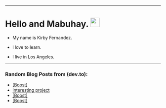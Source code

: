 
<img src="https://komarev.com/ghpvc/?username=kirbygit&style=flat-square&color=blue" alt=""/>

---
<h1>
  Hello and Mabuhay.
  <img src="https://media.giphy.com/media/hvRJCLFzcasrR4ia7z/giphy.gif" width="30px"/>
</h1>

- My name is Kirby Fernandez.

- I love to learn.

- I live in Los Angeles.

---

### Random Blog Posts from (dev.to):
<!-- BLOG-POST-LIST:START -->
- [[Boost]](https://dev.to/ben/-3ei6)
- [Interesting project](https://dev.to/ben/interesting-project-11db)
- [[Boost]](https://dev.to/ben/-2j1)
- [[Boost]](https://dev.to/ben/-269)
<!-- BLOG-POST-LIST:END -->
